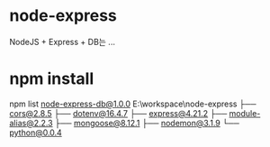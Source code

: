 # node-express
NodeJS + Express + DB는 ...

# npm install
npm list
node-express-db@1.0.0 E:\workspace\node-express
├── cors@2.8.5
├── dotenv@16.4.7
├── express@4.21.2
├── module-alias@2.2.3
├── mongoose@8.12.1
├── nodemon@3.1.9
└── python@0.0.4